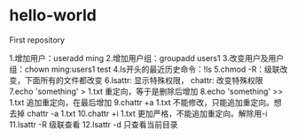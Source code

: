 # hello-world
First repository

1.增加用户：useradd ming
2.增加用户组：groupadd users1
3.改变用户及用户组：chown ming:users1 test
4.ls开头的最近历史命令：!ls
5.chmod -R：级联改变，下面所有的文件都改变
6.lsattr: 显示特殊权限， chattr: 改变特殊权限
7.echo 'something' > 1.txt 重定向，等于是删除后增加
8.echo 'something' >> 1.txt 追加重定向，在最后增加
9.chattr +a 1.txt 不能修改，只能追加重定向。想去掉 chattr -a 1.txt
10.chattr +i 1.txt 更加严格，不能追加重定向。解除用-i
11.lsattr -R 级联查看
12.lsattr -d 只查看当前目录
